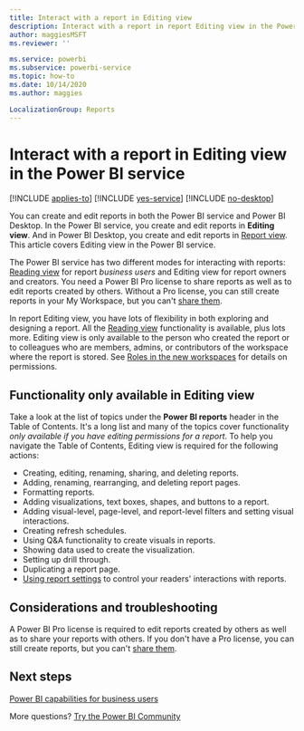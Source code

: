 ```yaml
---
title: Interact with a report in Editing view
description: Interact with a report in report Editing view in the Power BI service
author: maggiesMSFT
ms.reviewer: ''

ms.service: powerbi
ms.subservice: powerbi-service
ms.topic: how-to
ms.date: 10/14/2020
ms.author: maggies

LocalizationGroup: Reports
---
```

# Interact with a report in Editing view in the Power BI service

[!INCLUDE [applies-to](../includes/applies-to.md)] [!INCLUDE [yes-service](../includes/yes-service.md)] [!INCLUDE [no-desktop](../includes/no-desktop.md)]

You can create and edit reports in both the Power BI service and Power BI Desktop. In the Power BI service, you create and edit reports in **Editing view**. And in Power BI Desktop, you create and edit reports in [Report view](desktop-report-view.md). This article covers Editing view in the Power BI service. 

The Power BI service has two different modes for interacting with reports: [Reading view](../consumer/end-user-reading-view.md) for report *business users* and Editing view for report owners and creators.  You need a Power BI Pro license to share reports as well as to edit reports created by others. Without a Pro license, you can still create reports in your My Workspace, but you can't [share them](../collaborate-share/service-share-reports.md).

In report Editing view, you have lots of flexibility in both exploring and designing a report. All the [Reading view](../consumer/end-user-reading-view.md) functionality is available, plus lots more. Editing view is only available to the person who created the report or to colleagues who are members, admins, or contributors of the workspace where the report is stored. See [Roles in the new workspaces](../collaborate-share/service-new-workspaces.md#roles-in-the-new-workspaces) for details on permissions.

## Functionality only available in Editing view
Take a look at the list of topics under the **Power BI reports** header in the Table of Contents. It's a long list and many of the topics cover functionality *only available if you have editing permissions for a report*.  To help you navigate the Table of Contents, Editing view is required for the following actions:

* Creating, editing, renaming, sharing, and deleting reports.
* Adding, renaming, rearranging, and deleting report pages.
* Formatting reports.
* Adding visualizations, text boxes, shapes, and buttons to a report.
* Adding visual-level, page-level, and report-level filters and setting visual interactions.
* Creating refresh schedules.
* Using Q&A functionality to create visuals in reports.
* Showing data used to create the visualization. 
* Setting up drill through.
* Duplicating a report page.
* [Using report settings](power-bi-report-settings.md) to control your readers' interactions with reports.

## Considerations and troubleshooting
A Power BI Pro license is required to edit reports created by others as well as to share your reports with others.  If you don't have a Pro license, you can still create reports, but you can't [share them](../collaborate-share/service-share-reports.md).


## Next steps

[Power BI capabilities for business users](../consumer/end-user-reading-view.md)

More questions? [Try the Power BI Community](https://community.powerbi.com/)
